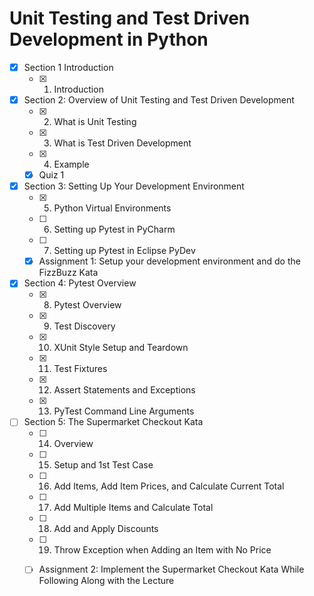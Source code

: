 # Unit Testing and Test Driven Development in Python

- [x] Section 1 Introduction
    - [x] 1. Introduction

- [X] Section 2: Overview of Unit Testing and Test Driven Development
    - [X] 2. What is Unit Testing
    - [X] 3. What is Test Driven Development
    - [X] 4. Example
    - [X] Quiz 1

- [X] Section 3: Setting Up Your Development Environment
    - [X] 5. Python Virtual Environments
    - [ ] 6. Setting up Pytest in PyCharm
    - [ ] 7. Setting up Pytest in Eclipse PyDev
    - [X] Assignment 1: Setup your development environment and do the FizzBuzz Kata

- [X] Section 4: Pytest Overview
    - [X] 8. Pytest Overview
    - [X] 9. Test Discovery
    - [X] 10. XUnit Style Setup and Teardown
    - [X] 11. Test Fixtures
    - [X] 12. Assert Statements and Exceptions
    - [X] 13. PyTest Command Line Arguments


- [ ] Section 5: The Supermarket Checkout Kata
    - [ ] 14. Overview
    - [ ] 15. Setup and 1st Test Case
    - [ ] 16. Add Items, Add Item Prices, and Calculate Current Total
    - [ ] 17. Add Multiple Items and Calculate Total 
    - [ ] 18. Add and Apply Discounts
    - [ ] 19. Throw Exception when Adding an Item with No Price
    - [ ] Assignment 2: Implement the Supermarket Checkout Kata While Following Along with the Lecture

